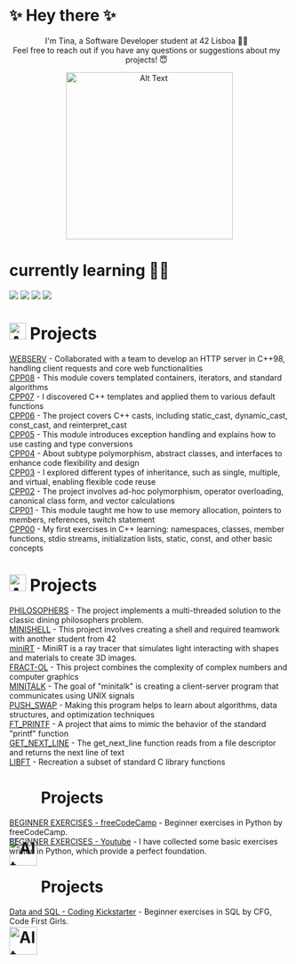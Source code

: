# ✨ Hey there ✨

<div align=center>
    <p style="margin-right: 10px; text-align: center;">
I'm Tina, a Software Developer student at 42 Lisboa 👩‍💻 </br>
        Feel free to reach out if you have any questions or suggestions about my projects! 😇</p>
    <img src="https://user-images.githubusercontent.com/74038190/219923809-b86dc415-a0c2-4a38-bc88-ad6cf06395a8.gif" alt="Alt Text" style="width: 300px; height: auto;">
</div>

        
# currently learning 🌸🦋

<img src="https://img.shields.io/badge/C%20programming-000000?style=for-the-badge&logo=C&logoColor=000000&labelColor=5f65ff&color=ffffff"> <img src="https://img.shields.io/badge/C++-000000?style=for-the-badge&logo=C%2B%2B&logoColor=000000&labelColor=5f65ff&color=ffffff"> <img src="https://img.shields.io/badge/Python-000000?style=for-the-badge&logo=Python&logoColor=000000&labelColor=fff85f&color=9ed6ff"> <img src="https://img.shields.io/badge/MYSQL-000000?style=for-the-badge&logo=MYSQL&logoColor=000000&labelColor=61d2bc&color=ffa765">

# <img src="https://upload.wikimedia.org/wikipedia/commons/thumb/1/18/ISO_C%2B%2B_Logo.svg/1200px-ISO_C%2B%2B_Logo.svg.png" alt="Alt Text" style="width: auto; height: 30px; vertical-align: middlet; margin-bottom: -34px;"><span style="font-size: 30px;">  Projects</span>
<p>     <a href="https://github.com/ngtina99/webserv">WEBSERV</a> - Collaborated with a team to develop an HTTP server in C++98, handling client requests and core web functionalities<br>
    <a href="https://github.com/ngtina99/cpp08">CPP08</a> - This module covers templated containers, iterators, and standard algorithms <br>
    <a href="https://github.com/ngtina99/cpp07">CPP07</a> - I discovered C++ templates and applied them to various default functions <br> 
    <a href="https://github.com/ngtina99/cpp06">CPP06</a> - The project covers C++ casts, including static_cast, dynamic_cast, const_cast, and reinterpret_cast<br>
    <a href="https://github.com/ngtina99/cpp05">CPP05</a> - This module introduces exception handling and explains how to use casting and type conversions<br>
    <a href="https://github.com/ngtina99/cpp04">CPP04</a> - About subtype polymorphism, abstract classes, and interfaces to enhance code flexibility and design<br> 
    <a href="https://github.com/ngtina99/cpp03">CPP03</a> - I explored different types of inheritance, such as single, multiple, and virtual, enabling flexible code reuse<br>
    <a href="https://github.com/ngtina99/cpp02">CPP02</a> - The project involves ad-hoc polymorphism, operator overloading, canonical class form, and vector calculations<br>
    <a href="https://github.com/ngtina99/cpp01">CPP01</a> - This module taught me how to use memory allocation, pointers to members,
references, switch statement<br>
   <a href="https://github.com/ngtina99/cpp00">CPP00</a> - My first exercises in C++ learning: namespaces, classes, member functions, stdio streams, initialization lists, static, const, and other basic concepts<br>

# <img src="https://upload.wikimedia.org/wikipedia/commons/thumb/1/18/C_Programming_Language.svg/1853px-C_Programming_Language.svg.png" alt="Alt Text" style="width: auto; height: 30px; vertical-align: middlet; margin-bottom: -34px;"><span style="font-size: 30px;">  Projects</span>
<p> <a href="https://github.com/ngtina99/philosophers">PHILOSOPHERS</a> - The project implements a multi-threaded solution to the classic dining philosophers problem.<br>
    <a href="https://github.com/ngtina99/minishell">MINISHELL</a> - This project involves creating a shell and required teamwork with another student from 42<br>
    <a href="https://github.com/ngtina99/miniRT">miniRT</a> - MiniRT is a ray tracer that simulates light interacting with shapes and materials to create 3D images.<br>
    <a href="https://github.com/ngtina99/fract-ol">FRACT-OL</a> - This project combines the complexity of complex numbers and computer graphics<br>
    <a href="https://github.com/ngtina99/minitalk">MINITALK</a> - The goal of "minitalk" is creating a client-server program that communicates using UNIX signals<br>
    <a href="https://github.com/ngtina99/push_swap">PUSH_SWAP</a> - Making this program helps to learn about algorithms, data structures, and optimization techniques<br>
    <a href="https://github.com/ngtina99/ft_printf">FT_PRINTF</a> - A project that aims to mimic the behavior of the standard "printf" function<br>
    <a href="https://github.com/ngtina99/get_next_line">GET_NEXT_LINE</a> - The get_next_line function reads from a file descriptor and returns the next line of text<br>
<a href="https://github.com/ngtina99/libft">LIBFT</a> - Recreation a subset of standard C library functions</p>

# <img src="https://logos-world.net/wp-content/uploads/2021/10/Python-Emblem.png" alt="Alt Text" style="width: 50px; height: auto; vertical-align: middle; margin-bottom: -190px;"> Projects
<p><a href="https://github.com/ngtina99/python_for_everybody">BEGINNER EXERCISES - freeCodeCamp</a> - Beginner exercises in Python by freeCodeCamp.<br>
    <a href="https://github.com/ngtina99/python_beginner_ex">BEGINNER EXERCISES - Youtube</a> - I have collected some basic exercises written in Python, which provide a perfect foundation.<br>
</p>

# <img src="https://upload.wikimedia.org/wikipedia/labs/8/8e/Mysql_logo.png" alt="Alt Text" style="width: 50px; height: auto; vertical-align: middle; margin-bottom: -190px;"> Projects
<p><a href="https://github.com/ngtina99/data_and_sql">Data and SQL - Coding Kickstarter</a> - Beginner exercises in SQL by CFG, Code First Girls.<br>
</p>

